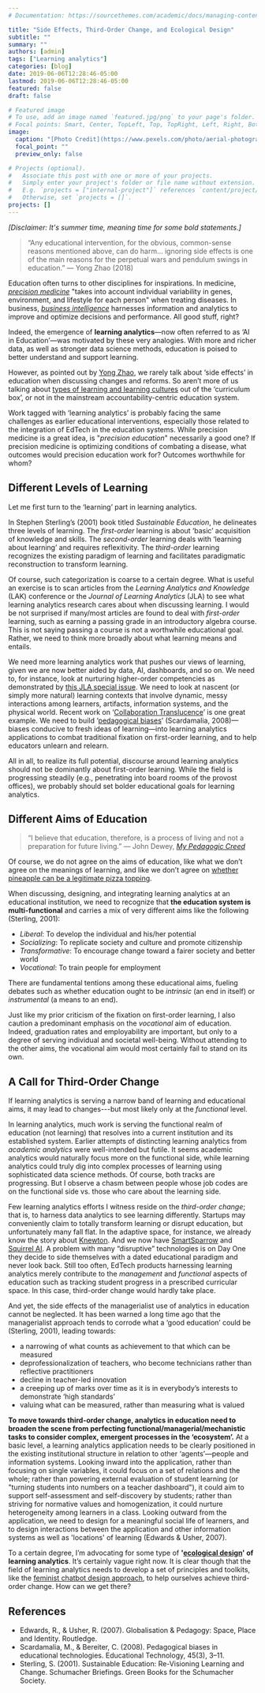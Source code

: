 ```yaml
---
# Documentation: https://sourcethemes.com/academic/docs/managing-content/

title: "Side Effects, Third-Order Change, and Ecological Design"
subtitle: ""
summary: ""
authors: [admin]
tags: ["Learning analytics"]
categories: [blog]
date: 2019-06-06T12:28:46-05:00
lastmod: 2019-06-06T12:28:46-05:00
featured: false
draft: false

# Featured image
# To use, add an image named `featured.jpg/png` to your page's folder.
# Focal points: Smart, Center, TopLeft, Top, TopRight, Left, Right, BottomLeft, Bottom, BottomRight.
image:
  caption: "[Photo Credit](https://www.pexels.com/photo/aerial-photography-of-gray-concrete-roads-2388742/)"
  focal_point: ""
  preview_only: false

# Projects (optional).
#   Associate this post with one or more of your projects.
#   Simply enter your project's folder or file name without extension.
#   E.g. `projects = ["internal-project"]` references `content/project/deep-learning/index.md`.
#   Otherwise, set `projects = []`.
projects: []
---
```


*[Disclaimer: It's summer time, meaning time for some bold statements.]*

> “Any educational intervention, for the obvious, common-sense reasons mentioned above, can do harm... ignoring side effects is one of the main reasons for the perpetual wars and pendulum swings in education.” — Yong Zhao (2018)

Education often turns to other disciplines for inspirations. In medicine, [*precision medicine*](https://ghr.nlm.nih.gov/primer/precisionmedicine/definition) "takes into account individual variability in genes, environment, and lifestyle for each person" when treating diseases. In business, [*business intelligence*](https://en.wikipedia.org/wiki/Business_intelligence) harnesses information and analytics to improve and optimize decisions and performance. All good stuff, right?

Indeed, the emergence of **learning analytics**—now often referred to as ‘AI in Education’—was motivated by these very analogies. With more and richer data, as well as stronger data science methods, education is poised to better understand and support learning.

However, as pointed out by [Yong Zhao](http://zhaolearning.com/2018/10/07/what-evidence-problems-with-evidence-based-education-side-effects-in-education/), we rarely talk about ‘side effects’ in education when discussing changes and reforms. So aren’t more of us talking about [types of learning and learning cultures](http://www.newcultureoflearning.com/) out of the ‘curriculum box’, or not in the mainstream accountability-centric education system. 

Work tagged with ‘learning analytics’ is probably facing the same challenges as earlier educational interventions, especially those related to the integration of EdTech in the education systems. While precision medicine is a great idea, is "*precision education*" necessarily a good one? If precision medicine is optimizing conditions of combating a disease, what outcomes would precision education work for? Outcomes worthwhile for whom? 

<!-- **To have a better chance of success, we do not only need to consider ‘side effects’ and but also use some ideas from complexity theory and ecological perspectives.** -->

## Different Levels of Learning

Let me first turn to the ‘learning’ part in learning analytics. 

In Stephen Sterling’s (2001) book titled *Sustainable Education*, he delineates three levels of learning. The *first-order* learning is about ‘basic’ acquisition of knowledge and skills. The *second-order* learning deals with ‘learning about learning’ and requires reflexitivity. The *third-order* learning recognizes the existing paradigm of learning and facilitates paradigmatic reconstruction to transform learning. 

Of course, such categorization is coarse to a certain degree. What is useful an exercise is to scan articles from the *Learning Analytics and Knowledge* (LAK) conference or the *Journal of Learning Analytics* (JLA) to see what learning analytics research cares about when discussing learning. I would be not surprised if many/most articles are found to deal with *first-order* learning, such as earning a passing grade in an introductory algebra course. This is not saying passing a course is not a worthwhile educational goal. Rather, we need to think more broadly about what learning means and entails. 

We need more learning analytics work that pushes our views of learning, given we are now better aided by data, AI, dashboards, and so on. We need to, for instance, look at nurturing higher-order competencies as demonstrated by [this JLA special issue](https://learning-analytics.info/journals/index.php/JLA/issue/view/381). We need to look at nascent (or simply more natural) learning contexts that involve dynamic, messy interactions among learners, artifacts, information systems, and the physical world. Recent work on ‘[Collaboration Translucence](http://simon.buckinghamshum.net/2019/02/chi19-towards-collaboration-translucence/)’ is one great example. We need to build ‘[pedagogical biases](https://www.jstor.org/stable/44429572?seq=1#page_scan_tab_contents)’ (Scardamalia, 2008)—biases conducive to fresh ideas of learning—into learning analytics applications to combat traditional fixation on first-order learning, and to help educators unlearn and relearn. 

All in all, to realize its full potential, discourse around learning analytics should not be dominantly about first-order learning. While the field is progressing steadily (e.g., penetrating into board rooms of the provost offices), we probably should set bolder educational goals for learning analytics. 




## Different Aims of Education

> “I believe that education, therefore, is a process of living and not a preparation for future living.” — John Dewey, [*My Pedagogic Creed*](http://dewey.pragmatism.org/creed.htm)

Of course, we do not agree on the aims of education, like what we don’t agree on the meanings of learning, and like we don’t agree on [whether pineapple can be a legitimate pizza topping](https://www.independent.co.uk/life-style/food-and-drink/pizza-pineapple-is-it-acceptable-chefs-expert-opinion-a8074571.html). 

When discussing, designing, and integrating learning analytics at an educational institution, we need to recognize that **the education system is multi-functional** and carries a mix of very different aims like the following (Sterling, 2001):


- *Liberal*: To develop the individual and his/her potential
- *Socializing*: To replicate society and culture and promote citizenship
- *Transformative*: To encourage change toward a fairer society and better world
- *Vocational*: To train people for employment

There are fundamental tentions among these educational aims, fueling debates such as whether education ought to be *intrinsic* (an end in itself) or *instrumental* (a means to an end). 

Just like my prior criticism of the fixation on first-order learning, I also caution a predominant emphasis on the *vocational* aim of education. Indeed, graduation rates and employability are important, but only to a degree of serving individual and societal well-being. Without attending to the other aims, the vocational aim would most certainly fail to stand on its own. 

## A Call for Third-Order Change

If learning analytics is serving a narrow band of learning and educational aims, it may lead to changes---but most likely only at the *functional* level. 

In learning analytics, much work is serving the functional realm of education (not learning) that resolves into a current institution and its established system. Earlier attempts of distincting learning analytics from *academic analytics* were well-intended but futile. It seems academic analytics would naturally focus more on the functional side, while learning analytics could truly dig into complex processes of learning using sophisticated data science methods. Of course, both tracks are progressing. But I observe a chasm between people whose job codes are on the functional side vs. those who care about the learning side.
 
Few learning analytics efforts I witness reside on the *third-order change*; that is, to harness data analytics to see learning differently. Startups may conveniently claim to totally transform learning or disrupt education, but unfortunately many fall flat. In the adaptive space, for instance, we already know the story about [Knewton](https://www.insidehighered.com/blogs/just-visiting/knewton-gone-larger-threat-remains). And we now have [SmartSparrow](https://www.edsurge.com/news/2018-02-05-act-bets-big-on-analytics-adaptive-learning-with-7-5m-investment-in-smart-sparrow) and [Squirrel AI](https://medium.com/syncedreview/adaptive-learning-startup-squirrel-ai-raises-cn-1b-df275cbce068). A problem with many “disruptive” technologies is on Day One they decide to side themselves with a dated educational paradigm and never look back. Still too often, EdTech products harnessing learning analytics merely contribute to the *management* and *functional* aspects of education such as tracking student progress in a prescribed curricular space. In this case, third-order change would hardly take place. 

And yet, the side effects of the managerialist use of analytics in education cannot be neglected. It has been warned a long time ago that the managerialist approach tends to corrode what a ‘good education’ could be (Sterling, 2001), leading towards: 

- a narrowing of what counts as achievement to that which can be measured
- deprofessionalization of teachers, who become technicians rather than reflective practitioners
- decline in teacher-led innovation
- a creeping up of marks over time as it is in everybody’s interests to demonstrate ‘high standards’
- valuing what can be measured, rather than measuring what is valued

**To move towards third-order change, analytics in education need to broaden the scene from perfecting functional/managerial/mechanistic tasks to consider complex, emergent processes in the ‘ecosystem’.** At a basic level, a learning analytics application needs to be clearly positioned in the existing institutional structure in relation to other ‘agents’—people and information systems. Looking inward into the application, rather than focusing on single variables, it could focus on a set of relations and the whole; rather than powering external evaluation of student learning (or "turning students into numbers on a teacher dashboard"), it could aim to support self-assessment and self-discovery by students; rather than striving for normative values and homogenization, it could nurture heterogeneity among learners in a class. Looking outward from the application, we need to design for a meaningful social life of learners, and to design interactions between the application and other information systems as well as 'locations' of learning (Edwards & Usher, 2007). 

To a certain degree, I’m advocating for some type of **'[ecological design](https://en.wikipedia.org/wiki/Ecological_design)' of learning analytics**. It’s certainly vague right now. It is clear though that the field of learning analytics needs to develop a set of principles and toolkits, like the [feminist chatbot design approach](https://drive.google.com/file/d/0B036SlUSi-z4UkkzYUVGTGdocXc/view), to help ourselves achieve third-order change.  How can we get there?

## References

- Edwards, R., & Usher, R. (2007). Globalisation & Pedagogy: Space, Place and Identity. Routledge.
- Scardamalia, M., & Bereiter, C. (2008). Pedagogical biases in educational technologies. Educational Technology, 45(3), 3–11.
- Sterling, S. (2001). Sustainable Education: Re-Visioning Learning and Change. Schumacher Briefings. Green Books for the Schumacher Society.
